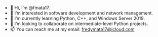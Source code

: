 - 👋 Hi, I’m @fmata17.
- 👀 I’m interested in software development and network management.
- 🌱 I’m currently learning Python, C++, and Windows Server 2019.
- 💞️ I’m looking to collaborate on intermediate-level Python projects.
- 📫 You can reach me at my email: fredymata17@icloud.com

<!---
fmata17/fmata17 is a ✨ special ✨ repository because its `README.md` (this file) appears on your GitHub profile.
You can click the Preview link to take a look at your changes.
--->
